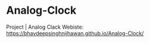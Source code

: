 # Analog-Clock
Project | Analog Clack
Webiste: https://bhavdeepsinghnijhawan.github.io/Analog-Clock/

